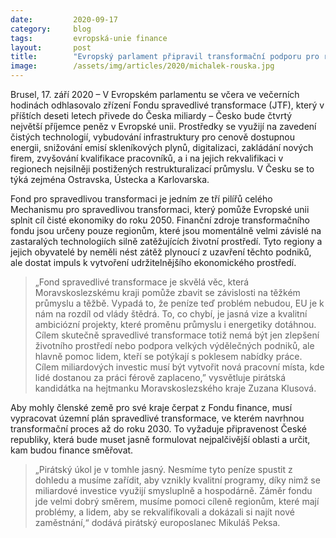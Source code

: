```yaml
---
date:         2020-09-17
category:     blog
tags:         evropská-unie finance
layout:       post
title:        "Evropský parlament připravil transformační podporu pro regiony"
image:        /assets/img/articles/2020/michalek-rouska.jpg
---
```




Brusel, 17. září 2020 – V Evropském parlamentu se včera ve večerních hodinách odhlasovalo zřízení Fondu spravedlivé transformace (JTF), který v příštích deseti letech přivede do Česka miliardy – Česko bude čtvrtý největší příjemce peněz v Evropské unii. Prostředky se využijí na zavedení čistých technologií, vybudování infrastruktury pro cenově dostupnou energii, snižování emisí skleníkových plynů, digitalizaci, zakládání nových firem, zvyšování kvalifikace pracovníků, a i na jejich rekvalifikaci v regionech nejsilněji postižených restrukturalizací průmyslu. V Česku se to týká zejména Ostravska, Ústecka a Karlovarska.

Fond pro spravedlivou transformaci je jedním ze tří pilířů celého Mechanismu pro spravedlivou transformaci, který pomůže Evropské unii splnit cíl čisté ekonomiky do roku 2050. Finanční zdroje transformačního fondu jsou určeny pouze regionům, které jsou momentálně velmi závislé na zastaralých technologiích silně zatěžujících životní prostředí. Tyto regiony a jejich obyvatelé by neměli nést zátěž plynoucí z uzavření těchto podniků, ale dostat impuls k vytvoření udržitelnějšího ekonomického prostředí. 

> „Fond spravedlivé transformace je skvělá věc, která Moravskoslezskému kraji pomůže zbavit se závislosti na těžkém průmyslu a těžbě. Vypadá to, že peníze teď problém nebudou, EU je k nám na rozdíl od vlády štědrá. To, co chybí, je jasná vize a kvalitní ambiciózní projekty, které proměnu průmyslu i energetiky dotáhnou. Cílem skutečně spravedlivé transformace totiž nemá být jen zlepšení životního prostředí nebo podpora velkých výdělečných podniků, ale hlavně pomoc lidem, kteří se potýkají s poklesem nabídky práce. Cílem miliardových investic musí být vytvořit nová pracovní místa, kde lidé dostanou za práci férově zaplaceno,” vysvětluje pirátská kandidátka na hejtmanku Moravskoslezského kraje Zuzana Klusová.

Aby mohly členské země pro své kraje čerpat z Fondu finance, musí vypracovat územní plán spravedlivé transformace, ve kterém navrhnou transformační proces až do roku 2030. To vyžaduje připravenost České republiky, která bude muset jasně formulovat nejpalčivější oblasti a určit, kam budou finance směřovat. 

> „Pirátský úkol je v tomhle jasný. Nesmíme tyto peníze spustit z dohledu a musíme zařídit, aby vznikly kvalitní programy, díky nimž se miliardové investice využijí smysluplně a hospodárně. Záměr fondu jde velmi dobrý směrem, musíme pomoci cíleně regionům, které mají problémy, a lidem, aby se rekvalifikovali a dokázali si najít nové zaměstnání,“ dodává pirátský europoslanec Mikuláš Peksa.
